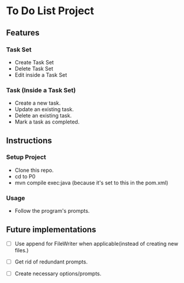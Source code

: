 # To Do List Project

## Features

### Task Set
- Create Task Set
- Delete Task Set
- Edit inside a Task Set

### Task (Inside a Task Set)
- Create a new task.
- Update an existing task.
- Delete an existing task.
- Mark a task as completed.

## Instructions

### Setup Project
- Clone this repo.
- cd to P0
- mvn compile exec:java (because it's set to this in the pom.xml)

### Usage
- Follow the program's prompts.

## Future implementations
- [ ] Use append for FileWriter when applicable(instead of creating new files.)

- [ ] Get rid of redundant prompts.

- [ ] Create necessary options/prompts.
